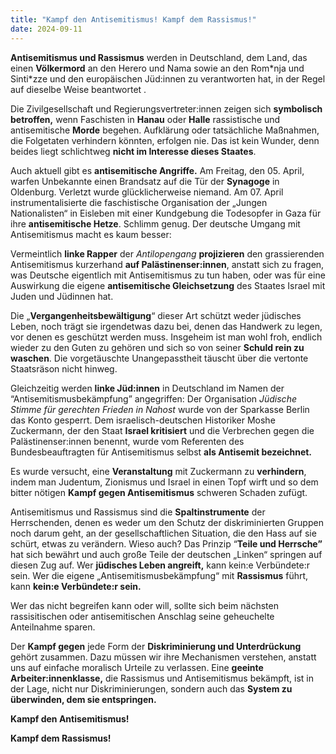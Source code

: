 ```yaml
---
title: "Kampf den Antisemitismus! Kampf dem Rassismus!"
date: 2024-09-11
---
```


**Antisemitismus und Rassismus** werden in Deutschland, dem Land, das einen **Völkermord** an den Herero und Nama sowie an den Rom\*nja und Sinti\*zze und den europäischen Jüd:innen zu verantworten hat, in der Regel auf dieselbe Weise beantwortet .

Die Zivilgesellschaft und Regierungsvertreter:innen zeigen sich **symbolisch betroffen,** wenn Faschisten in **Hanau** oder **Halle** rassistische und antisemitische **Morde** begehen. Aufklärung oder tatsächliche Maßnahmen, die Folgetaten verhindern könnten, erfolgen nie. Das ist kein Wunder, denn beides liegt schlichtweg **nicht im Interesse dieses Staates**.

Auch aktuell gibt es **antisemitische Angriffe.** Am Freitag, den 05. April, warfen Unbekannte einen Brandsatz auf die Tür der **Synagoge** in Oldenburg. Verletzt wurde glücklicherweise niemand. Am 07. April instrumentalisierte die faschistische Organisation der „Jungen Nationalisten“ in Eisleben mit einer Kundgebung die Todesopfer in Gaza für ihre **antisemitische Hetze**. Schlimm genug. Der deutsche Umgang mit Antisemitismus macht es kaum besser:

Vermeintlich **linke Rapper** der _Antilopengang_ **projizieren** den grassierenden Antisemitismus kurzerhand **auf Palästinenser:innen**, anstatt sich zu fragen, was Deutsche eigentlich mit Antisemitismus zu tun haben, oder was für eine Auswirkung die eigene **antisemitische Gleichsetzung** des Staates Israel mit Juden und Jüdinnen hat.

Die „**Vergangenheitsbewältigung**“ dieser Art schützt weder jüdisches Leben, noch trägt sie irgendetwas dazu bei, denen das Handwerk zu legen, vor denen es geschützt werden muss. Insgeheim ist man wohl froh, endlich wieder zu den Guten zu gehören und sich so von seiner **Schuld rein zu waschen**. Die vorgetäuschte Unangepasstheit täuscht über die vertonte Staatsräson nicht hinweg.

Gleichzeitig werden **linke Jüd:innen** in Deutschland im Namen der “Antisemitismusbekämpfung” angegriffen: Der Organisation _Jüdische Stimme für gerechten Frieden in Nahost_ wurde von der Sparkasse Berlin das Konto gesperrt. Dem israelisch-deutschen Historiker Moshe Zuckermann, der den Staat **Israel kritisiert** und die Verbrechen gegen die Palästinenser:innen benennt, wurde vom Referenten des Bundesbeauftragten für Antisemitismus selbst **als Antisemit bezeichnet.**

Es wurde versucht, eine **Veranstaltung** mit Zuckermann zu **verhindern**, indem man Judentum, Zionismus und Israel in einen Topf wirft und so dem bitter nötigen **Kampf gegen Antisemitismus** schweren Schaden zufügt.

Antisemitismus und Rassismus sind die **Spaltinstrumente** der Herrschenden, denen es weder um den Schutz der diskriminierten Gruppen noch darum geht, an der gesellschaftlichen Situation, die den Hass auf sie schürt, etwas zu verändern. Wieso auch? Das Prinzip “**Teile und Herrsche”** hat sich bewährt und auch große Teile der deutschen „Linken“ springen auf diesen Zug auf. Wer **jüdisches Leben angreift,** kann kein:e Verbündete:r sein. Wer die eigene „Antisemitismusbekämpfung“ mit **Rassismus** führt, kann **kein:e Verbündete:r sein.**

Wer das nicht begreifen kann oder will, sollte sich beim nächsten rassisitischen oder antisemitischen Anschlag seine geheuchelte Anteilnahme sparen.

Der **Kampf gegen** jede Form der **Diskriminierung und Unterdrückung** gehört zusammen. Dazu müssen wir ihre Mechanismen verstehen, anstatt uns auf einfache moralisch Urteile zu verlassen. Eine **geeinte Arbeiter:innenklasse,** die Rassismus und Antisemitismus bekämpft, ist in der Lage, nicht nur Diskriminierungen, sondern auch das **System zu überwinden, dem sie entspringen.**

**Kampf den Antisemitismus!**

**Kampf dem Rassismus!**
